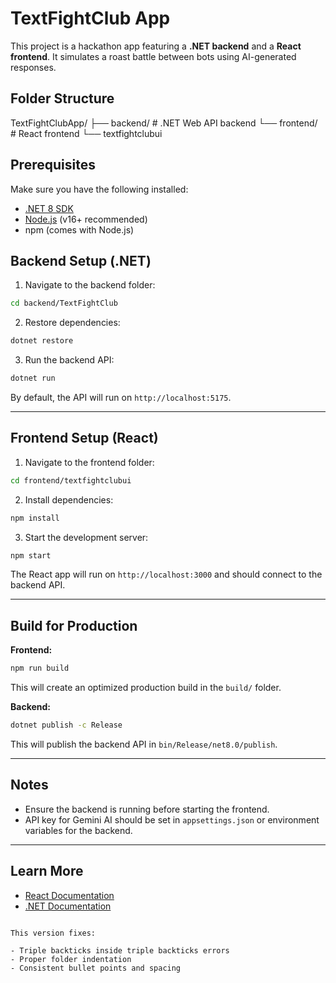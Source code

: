 
# TextFightClub App

This project is a hackathon app featuring a **.NET backend** and a **React frontend**. It simulates a roast battle between bots using AI-generated responses.

## Folder Structure



TextFightClubApp/
├── backend/           # .NET Web API backend
└── frontend/          # React frontend
└── textfightclubui



## Prerequisites

Make sure you have the following installed:

- [.NET 8 SDK](https://dotnet.microsoft.com/en-us/download/dotnet/8.0)
- [Node.js](https://nodejs.org/) (v16+ recommended)
- npm (comes with Node.js)



## Backend Setup (.NET)

1. Navigate to the backend folder:

```bash
cd backend/TextFightClub
````

2. Restore dependencies:

```bash
dotnet restore
```

3. Run the backend API:

```bash
dotnet run
```

By default, the API will run on `http://localhost:5175`.

---

## Frontend Setup (React)

1. Navigate to the frontend folder:

```bash
cd frontend/textfightclubui
```

2. Install dependencies:

```bash
npm install
```

3. Start the development server:

```bash
npm start
```

The React app will run on `http://localhost:3000` and should connect to the backend API.

---

## Build for Production

**Frontend:**

```bash
npm run build
```

This will create an optimized production build in the `build/` folder.

**Backend:**

```bash
dotnet publish -c Release
```

This will publish the backend API in `bin/Release/net8.0/publish`.

---

## Notes

* Ensure the backend is running before starting the frontend.
* API key for Gemini AI should be set in `appsettings.json` or environment variables for the backend.

---

## Learn More

* [React Documentation](https://reactjs.org/docs/getting-started.html)
* [.NET Documentation](https://docs.microsoft.com/en-us/dotnet/)

```

This version fixes:  

- Triple backticks inside triple backticks errors  
- Proper folder indentation  
- Consistent bullet points and spacing  
```
